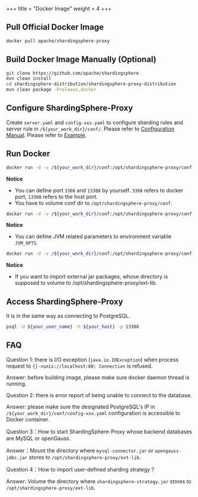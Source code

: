 +++
title = "Docker Image"
weight = 4
+++

## Pull Official Docker Image

```bash
docker pull apache/shardingsphere-proxy
```

## Build Docker Image Manually (Optional)

```bash
git clone https://github.com/apache/shardingsphere
mvn clean install
cd shardingsphere-distribution/shardingsphere-proxy-distribution
mvn clean package -Prelease,docker
```

## Configure ShardingSphere-Proxy

Create `server.yaml` and `config-xxx.yaml` to configure sharding rules and server rule in `/${your_work_dir}/conf/`. 
Please refer to [Configuration Manual](/en/user-manual/shardingsphere-proxy/configuration/).
Please refer to [Example](https://github.com/apache/shardingsphere/tree/master/shardingsphere-proxy/shardingsphere-proxy-bootstrap/src/main/resources/conf).

## Run Docker

```bash
docker run -d -v /${your_work_dir}/conf:/opt/shardingsphere-proxy/conf -e PORT=3308 -p13308:3308 apache/shardingsphere-proxy:latest
```

**Notice**

* You can define port `3308` and `13308` by yourself. `3308` refers to docker port; `13308` refers to the host port.
* You have to volume conf dir to `/opt/shardingsphere-proxy/conf`.

```bash
docker run -d -v /${your_work_dir}/conf:/opt/shardingsphere-proxy/conf -e JVM_OPTS="-Djava.awt.headless=true" -e PORT=3308 -p13308:3308 apache/shardingsphere-proxy:latest
```

**Notice**

* You can define JVM related parameters to environment variable `JVM_OPTS`.

```bash
docker run -d -v /${your_work_dir}/conf:/opt/shardingsphere-proxy/conf -v /${your_work_dir}/ext-lib:/opt/shardingsphere-proxy/ext-lib -p13308:3308 apache/shardingsphere-proxy:latest
```

**Notice**

* If you want to import external jar packages, whose directory is supposed to volume to /opt/shardingsphere-proxy/ext-lib.

## Access ShardingSphere-Proxy

It is in the same way as connecting to PostgreSQL.

```bash
psql -U ${your_user_name} -h ${your_host} -p 13308
```

## FAQ

Question 1: there is I/O exception (`java.io.IOException`) when process request to `{}->unix://localhost:80: Connection` is refused.

Answer: before building image, please make sure docker daemon thread is running.

Question 2: there is error report of being unable to connect to the database.

Answer: please make sure the designated PostgreSQL's IP in `/${your_work_dir}/conf/config-xxx.yaml` configuration is accessible to Docker container.

Question 3：How to start ShardingSphere-Proxy whose backend databases are MySQL or openGauss.

Answer：Mount the directory where `mysql-connector.jar` or `opengauss-jdbc.jar` stores to `/opt/shardingsphere-proxy/ext-lib`.

Question 4：How to import user-defined sharding strategy？

Answer: Volume the directory where `shardingsphere-strategy.jar` stores to `/opt/shardingsphere-proxy/ext-lib`.
